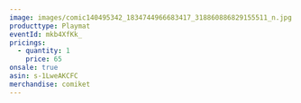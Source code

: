 ```yaml
---
image: images/comic140495342_1834744966683417_318860886829155511_n.jpg
producttype: Playmat
eventId: mkb4XfKk_
pricings:
  - quantity: 1
    price: 65
onsale: true
asin: s-1LweAKCFC
merchandise: comiket
---
```

